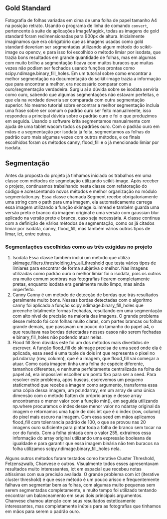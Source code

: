## Gold Standard

Fotografia de folhas variadas em cima de uma folha de papel tamanho A4 na posição retrato. Usando o programa de linha de comando `convert`, pertencente à suite de aplicações ImageMagick, todas as imagens de gold standard foram redimensionadas para 900px de altura. 
Inicialmente imaginamos que era obrigatório que as imagens usadas como gold standard deveriam ser segmentadas utilizando algum método do scikit-image ou opencv, e para isso foi escolhido o método limiar por isodata, que trazia bons resultados em grande quantidade de folhas, mas em algumas com muito brilho a segmentação ficava com muitos buracos que muitas vezes não podiam ser fechados usando funções prontas como scipy.ndimage.binary_fill_holes. Em um tutorial sobre como encontrar a melhor segmentação na documentação do scikit-image trazia a informação que para encontrar a melhor, era necessário comparar com a ouro/segmentação verdadeira. Surgiu aí a dúvida sobre se isodata serviria como ouro, sabendo que algumas segmentações não estavam perfeitas, e que ela na verdade deveria ser comparada com outra segmentação superior. No mesmo tutorial sobre encontrar a melhor segmentação incluía uma frase sobre ser comum o padrão ouro ser feito manualmente, isso respondeu a principal dúvida sobre o padrão ouro e foi o que produzimos em seguida. Usando o software krita segmentamos manualmente com ajuda de uma tablet wacom todos os padrões ouro.
Com o padrão ouro em mãos e a segmentação por isodata já feita, segmentamos as folhas do padrão ouro mais algumas vezes com outros métodos, e os finais escolhidos foram os métodos canny, flood_fill e o já mencionado limiar por isodata.

## Segmentação

Antes da proposta do projeto já tinhamos iniciado os trabalhos em uma classe com métodos de segmetação utilizando scikit-image. Após receber o projeto, continuamos trabalhando nesta classe com refatoração do código e acrescentando novos métodos e melhor organização no módulo segmentation.py. Essa classe chamada Segment recebe obrigatoriamente uma string com o path para uma imagem, ela automaticamente carrega essa imagem utilizando a função skimage.io.imread e também guarda uma versão preto e branco da imagem original e uma versão com gaussian blur aplicado na versão preto e branca, caso seja necessária. A classe continua com a definição de vários métodos de segmentação, como os já citados limiar por isodata, canny, flood_fill, mas também vários outros tipos de limar, ict, entre outras.

### Segmentações escolhidas como as três exigidas no projeto

1. Isodata
        Essa classe também inclui um método que utiliza skimage.filters.thresholding.try_all_threshold que testa vários tipos de limiares para encontrar de forma subjetiva o melhor. Nas imagens utilizadas como padrão ouro o melhor limiar foi o isodata, pois os outros era muito comum sombras nas fotografias ficarem completamente pretas, enquanto isodata era geralmente muito limpo, mas ainda imperfeito.
2. Canny
        Canny é um método de detecção de bordas que trás resultados geralmente muito bons. Nessas bordas detectadas com o algoritmo canny foi aplicado a função scipy.ndimage.binary_fill_holes que preenche totalmente formas fechadas, resultando em uma segmentação com alto nível de precisão na maioria das imagens. O grande problema desse método foi com folhas muito claras, com partes brancas ou folhas grande demais, que passavam um pouco do tamanho do papel a4, o que resultava nas bordas detectadas nesses casos não serem fechadas e binary_fill_holes não podendo atuar nelas.
3. Flood fill
        Sem dúvidas este foi um dos métodos mais divertidos de escrever. A função flood_fill do skimage precisa de uma seed onde ela é aplicada, essa seed é uma tuple de dois int que representa o pixel no pd.ndarray (row, column), que é a imagem, que flood_fill vai começar a atuar. Como cada imagem tinha uma folha de espécie diferente, tamanhos diferentes, e nenhuma perfeitamente centralizada na folha de papel a4, era impossível escolher um ponto fixo para ser a seed. Para resolver este problema, após buscas, escrevemos um pequeno staticmethod que recebe a imagem como argumento, transforma essa uma cópia dessa imagem, um pd.ndarray, em um array de uma única dimensão com o método flatten do próprio array e desse array encontramos o menor valor com a função min(), em seguida utilizando np.where procuramos o index desse menor valor no ndarray original da imagem e retornamos uma tuple de dois int que é o index (row, column) do pixel mais escuro na imagem. Com essa seed em mãos aplicamos flood_fill com tolenrancia padrão de 100, o que se provou nas 20 imagens ouro suficiente para pintar toda a folha de branco sem tocar na cor do fundo. Com a folha pintada com o valor 255, extraímos essa informação do array original utilizando uma expressão booleana de igualdade e para garantir que essa imagem binária não tem buracos na folha utilizamos scipy.ndimage.binary_fill_holes nela.

Alguns outros métodos foram testados como Iterative Cluster Threshold, Felzenszwalb, Chanvese e outros. Visualmente todos esses apresentavam resultados muito interessantes, ict em espacial que recebeu notas altíssimas com sua precisão avaliada. O grande problema com ict (iterative cluster threshold) é que esse método é um pouco arisco e frequentemente falhava em segmentar bem as folhas, com algumas muito pequenas sem serem segmentadas completamente, e muito tempo foi utilizado tentando encontrar um balanceamento em seus dois principais argumentos. Chanvese chamou atenção com seus resultados esteticamente interessantes, mas completamente inúteis para as fotografias que tinhamos em mãos para serem o padrão ouro.

